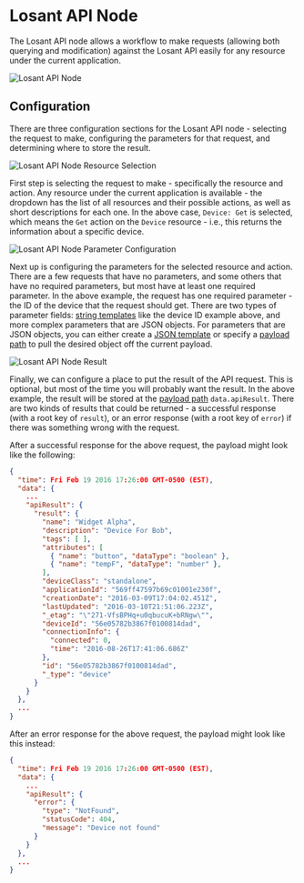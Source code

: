 # Losant API Node

The Losant API node allows a workflow to make requests (allowing both querying and modification) against the Losant API easily for any resource under the current application.  

![Losant API Node](/images/workflows/data/losant-api-node.png "Losant API Node")

## Configuration

There are three configuration sections for the Losant API node - selecting the request to make, configuring the parameters for that request, and determining where to store the result.

![Losant API Node Resource Selection](/images/workflows/data/losant-api-node-resource-selection.png "Losant API Node Resource Selection")

First step is selecting the request to make - specifically the resource and action.  Any resource under the current application is available - the dropdown has the list of all resources and their possible actions, as well as short descriptions for each one.  In the above case, `Device: Get` is selected, which means the `Get` action on the `Device` resource - i.e., this returns the information about a specific device.

![Losant API Node Parameter Configuration](/images/workflows/data/losant-api-node-parameter-configuration.png "Losant API Node Parameter Configuration")

Next up is configuring the parameters for the selected resource and action.  There are a few requests that have no parameters, and some others that have no required parameters, but most have at least one required parameter.  In the above example, the request has one required parameter - the ID of the device that the request should get.  There are two types of parameter fields: [string templates](/workflows/accessing-payload-data/#string-templates) like the device ID example above, and more complex parameters that are JSON objects.  For parameters that are JSON objects, you can either create a [JSON template](/workflows/accessing-payload-data/#json-templates) or specify a [payload path](/workflows/accessing-payload-data/#payload-paths) to pull the desired object off the current payload.

![Losant API Node Result](/images/workflows/data/losant-api-node-result.png "Losant API Node Result")

Finally, we can configure a place to put the result of the API request.  This is optional, but most of the time you will probably want the result.  In the above example, the result will be stored at the [payload path](/workflows/accessing-payload-data/#payload-paths) `data.apiResult`.  There are two kinds of results that could be returned - a successful response (with a root key of `result`), or an error response (with a root key of `error`) if there was something wrong with the request.

After a successful response for the above request, the payload might look like the following:

```json
{
  "time": Fri Feb 19 2016 17:26:00 GMT-0500 (EST),
  "data": {
    ...
    "apiResult": {
      "result": {
        "name": "Widget Alpha",
        "description": "Device For Bob",
        "tags": [ ],
        "attributes": [
          { "name": "button", "dataType": "boolean" },
          { "name": "tempF", "dataType": "number" },
        ],
        "deviceClass": "standalone",
        "applicationId": "569ff47597b69c01001e230f",
        "creationDate": "2016-03-09T17:04:02.451Z",
        "lastUpdated": "2016-03-10T21:51:06.223Z",
        "_etag": "\"271-VfsBPHq+u0qbucuK+bRNgw\"",
        "deviceId": "56e05782b3867f0100814dad",
        "connectionInfo": {
          "connected": 0,
          "time": "2016-08-26T17:41:06.686Z"
        },
        "id": "56e05782b3867f0100814dad",
        "_type": "device"
      }
    }
  },
  ...
}
```

After an error response for the above request, the payload might look like this instead:

```json
{
  "time": Fri Feb 19 2016 17:26:00 GMT-0500 (EST),
  "data": {
    ...
    "apiResult": {
      "error": {
        "type": "NotFound",
        "statusCode": 404,
        "message": "Device not found"
      }
    }
  },
  ...
}
```
